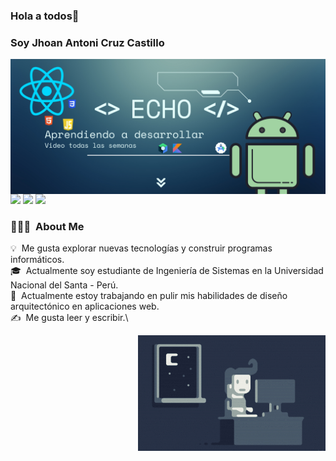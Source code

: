 ### Hola a todos👋
### Soy Jhoan Antoni Cruz Castillo

<img alt="Night Coding" src="https://github.com/Jhoan2-cpu/files/blob/main/Banner%20short%202.png" align="right"/>

<div align="start">
  <img src="https://img.shields.io/badge/-HTML-c58545?style=for-the-badge&logo=html5&logoColor=c58545&labelColor=282828">
  <img src="https://img.shields.io/badge/-CSS-d1a01f?style=for-the-badge&logo=css3&logoColor=d1a01f&labelColor=282828">
  <img src="https://img.shields.io/badge/-Python-98b982?style=for-the-badge&logo=python&logoColor=98b982&labelColor=282828">
</div>

<!-- ## 👋 &nbsp;Hey there! I'm Aditya -->

### 👨🏻‍💻 &nbsp;About Me

💡 &nbsp;Me gusta explorar nuevas tecnologías y construir programas informáticos.\
🎓 &nbsp;Actualmente soy estudiante de Ingeniería de Sistemas en la Universidad Nacional del Santa - Perú.\
🌱 &nbsp;Actualmente estoy trabajando en pulir mis habilidades de diseño arquitectónico en aplicaciones web.\
✍️ &nbsp;Me gusta leer y escribir.\

<img alt="Night Coding" src="https://raw.githubusercontent.com/AVS1508/AVS1508/master/assets/Night-Coding.gif" align="right"/>


<!--
**Jhoan2-cpu/Jhoan2-cpu** is a ✨ _special_ ✨ repository because its `README.md` (this file) appears on your GitHub profile.

Here are some ideas to get you started:

- 🔭 I’m currently working on ...
- 🌱 I’m currently learning ...
- 👯 I’m looking to collaborate on ...
- 🤔 I’m looking for help with ...
- 💬 Ask me about ...
- 📫 How to reach me: ...
- 😄 Pronouns: ...
- ⚡ Fun fact: ...
-->
